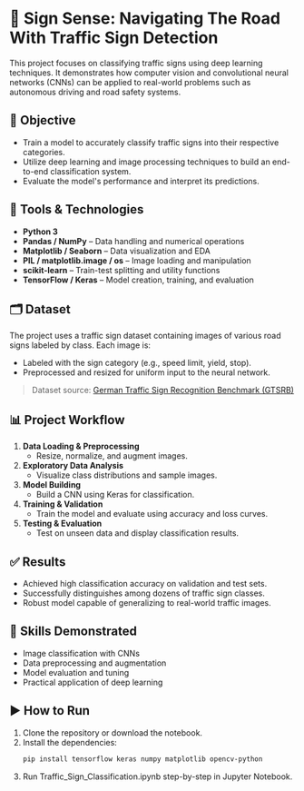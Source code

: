 # 🚦 Sign Sense: Navigating The Road With Traffic Sign Detection

This project focuses on classifying traffic signs using deep learning techniques. It demonstrates how computer vision and convolutional neural networks (CNNs) can be applied to real-world problems such as autonomous driving and road safety systems.

## 🎯 Objective

- Train a model to accurately classify traffic signs into their respective categories.
- Utilize deep learning and image processing techniques to build an end-to-end classification system.
- Evaluate the model's performance and interpret its predictions.

## 🧰 Tools & Technologies

- **Python 3**
- **Pandas / NumPy** – Data handling and numerical operations
- **Matplotlib / Seaborn** – Data visualization and EDA
- **PIL / matplotlib.image / os** – Image loading and manipulation
- **scikit-learn** – Train-test splitting and utility functions
- **TensorFlow / Keras** – Model creation, training, and evaluation

## 🗂️ Dataset

The project uses a traffic sign dataset containing images of various road signs labeled by class. Each image is:
- Labeled with the sign category (e.g., speed limit, yield, stop).
- Preprocessed and resized for uniform input to the neural network.

> Dataset source: [German Traffic Sign Recognition Benchmark (GTSRB)](http://benchmark.ini.rub.de/?section=gtsrb&subsection=news)

## 📊 Project Workflow

1. **Data Loading & Preprocessing**
   - Resize, normalize, and augment images.
2. **Exploratory Data Analysis**
   - Visualize class distributions and sample images.
3. **Model Building**
   - Build a CNN using Keras for classification.
4. **Training & Validation**
   - Train the model and evaluate using accuracy and loss curves.
5. **Testing & Evaluation**
   - Test on unseen data and display classification results.

## ✅ Results

- Achieved high classification accuracy on validation and test sets.
- Successfully distinguishes among dozens of traffic sign classes.
- Robust model capable of generalizing to real-world traffic images.

## 🧠 Skills Demonstrated

- Image classification with CNNs
- Data preprocessing and augmentation
- Model evaluation and tuning
- Practical application of deep learning

## ▶️ How to Run

1. Clone the repository or download the notebook.
2. Install the dependencies:
   ```bash
   pip install tensorflow keras numpy matplotlib opencv-python
   ```
3. Run Traffic_Sign_Classification.ipynb step-by-step in Jupyter Notebook.

